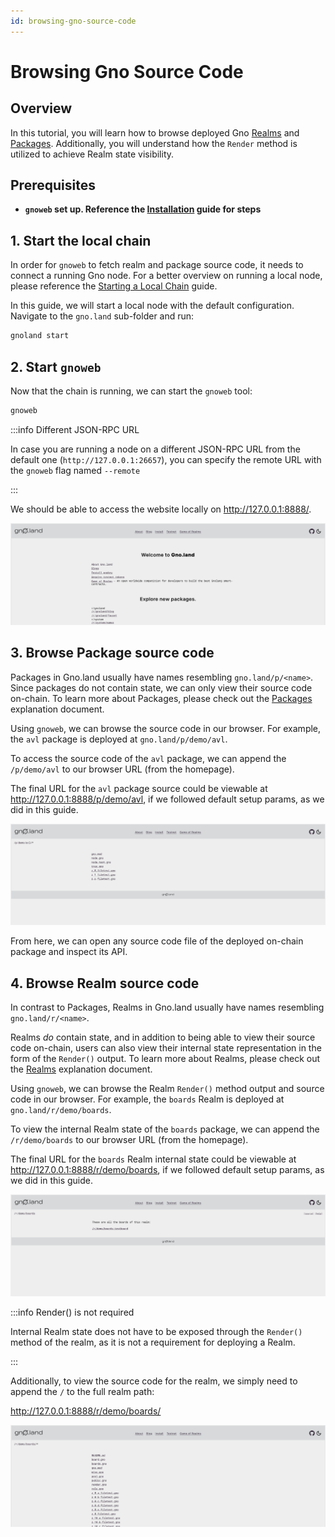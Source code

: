 ```yaml
---
id: browsing-gno-source-code
---
```


# Browsing Gno Source Code

## Overview

In this tutorial, you will learn how to browse deployed Gno [Realms](../explanation/realms.md)
and [Packages](../explanation/packages.md). Additionally, you will understand how the `Render` method is utilized
to achieve Realm state visibility.

## Prerequisites

- **`gnoweb` set up. Reference the [Installation](installation.md#3-installing-other-gno-tools) guide for steps**

## 1. Start the local chain

In order for `gnoweb` to fetch realm and package source code, it needs to connect a running Gno node. For a better
overview on running a local node, please reference the [Starting a Local Chain](setting-up-a-local-chain.md) guide.

In this guide, we will start a local node with the default configuration. Navigate to the `gno.land` sub-folder and run:

```bash
gnoland start
```

## 2. Start `gnoweb`

Now that the chain is running, we can start the `gnoweb` tool:

```bash
gnoweb
```

:::info Different JSON-RPC URL

In case you are running a node on a different JSON-RPC URL from the default one (`http://127.0.0.1:26657`),
you can specify the remote URL with the `gnoweb` flag named `--remote`

:::

We should be able to access the website locally on http://127.0.0.1:8888/.

![gnoweb screen](../assets/getting-started/browsing-gno-source-code/gnoweb.png)

## 3. Browse Package source code

Packages in Gno.land usually have names resembling `gno.land/p/<name>`. Since packages do not contain state, we can only
view their source code on-chain. To learn more about Packages, please check out
the [Packages](../explanation/packages.md) explanation document.

Using `gnoweb`, we can browse the source code in our browser.
For example, the `avl` package is deployed at `gno.land/p/demo/avl`.

To access the source code of the `avl` package, we can append the `/p/demo/avl` to our browser URL (from the homepage).

The final URL for the `avl` package source could be viewable at http://127.0.0.1:8888/p/demo/avl, if we followed
default setup params, as we did in this guide.

![gnoweb avl](../assets/getting-started/browsing-gno-source-code/gnoweb-avl.png)

From here, we can open any source code file of the deployed on-chain package and inspect its API.

## 4. Browse Realm source code

In contrast to Packages, Realms in Gno.land usually have names resembling `gno.land/r/<name>`.

Realms _do_ contain state, and in addition to being able to view their source code on-chain, users can also view their
internal state representation in the form of the `Render()` output. To learn more about Realms, please
check out the [Realms](../explanation/realms.md) explanation document.

Using `gnoweb`, we can browse the Realm `Render()` method output and source code in our browser.
For example, the `boards` Realm is deployed at `gno.land/r/demo/boards`.

To view the internal Realm state of the `boards` package, we can append the `/r/demo/boards` to our browser URL (from
the homepage).

The final URL for the `boards` Realm internal state could be viewable at http://127.0.0.1:8888/r/demo/boards, if we
followed
default setup params, as we did in this guide.

![gnoweb boards](../assets/getting-started/browsing-gno-source-code/gnoweb-boards.png)

:::info Render() is not required

Internal Realm state does not have to be exposed through the `Render()` method of the realm, as it is
not a requirement for deploying a Realm.

:::

Additionally, to view the source code for the realm, we simply need to append the `/` to the full realm path:

http://127.0.0.1:8888/r/demo/boards/

![gnoweb boards source](../assets/getting-started/browsing-gno-source-code/gnoweb-boards-source.png)

